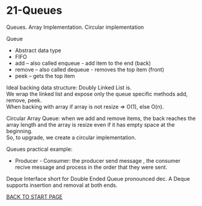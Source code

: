 # 21-Queues
Queues. Array Implementation. Circular  implementation

Queue  
-  Abstract data type  
-  FIFO 
-  add – also called enqueue - add item to the end (back)  
-  remove – also called dequeue - removes the top item (front) 
-  peek – gets the top item  


Ideal backing data structure: Doubly Linked List is.  
We wrap the linked list and expose only the queue specific methods add, remove, peek.  
When backing with array if array is not resize => O(1), else O(n). 

Circular Array Queue: when we add and remove items, the back reaches the array length and the array is resize even if it has empty space at the beginning.  
So, to upgrade, we create a circular implementation. 

Queues practical example:
-  Producer - Consumer: the producer send message , the consumer recive message and process in the order that they were sent. 


Deque Interface short for Double Ended Queue pronounced dec. 
A Deque supports insertion and removal at both ends.  



[BACK TO START PAGE](https://github.com/FlorescuAndrei/Start.git)
